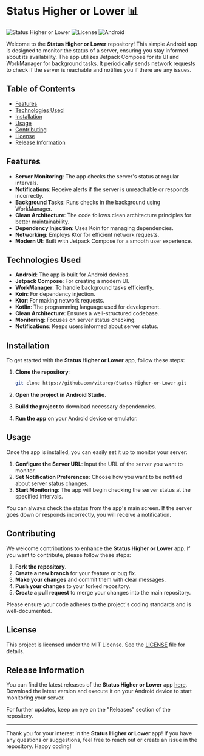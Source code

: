 # Status Higher or Lower 📊

![Status Higher or Lower](https://img.shields.io/badge/Version-1.0.0-blue.svg) ![License](https://img.shields.io/badge/License-MIT-green.svg) ![Android](https://img.shields.io/badge/Android-4.1%2B-brightgreen.svg)

Welcome to the **Status Higher or Lower** repository! This simple Android app is designed to monitor the status of a server, ensuring you stay informed about its availability. The app utilizes Jetpack Compose for its UI and WorkManager for background tasks. It periodically sends network requests to check if the server is reachable and notifies you if there are any issues.

## Table of Contents

- [Features](#features)
- [Technologies Used](#technologies-used)
- [Installation](#installation)
- [Usage](#usage)
- [Contributing](#contributing)
- [License](#license)
- [Release Information](#release-information)

## Features

- **Server Monitoring**: The app checks the server's status at regular intervals.
- **Notifications**: Receive alerts if the server is unreachable or responds incorrectly.
- **Background Tasks**: Runs checks in the background using WorkManager.
- **Clean Architecture**: The code follows clean architecture principles for better maintainability.
- **Dependency Injection**: Uses Koin for managing dependencies.
- **Networking**: Employs Ktor for efficient network requests.
- **Modern UI**: Built with Jetpack Compose for a smooth user experience.

## Technologies Used

- **Android**: The app is built for Android devices.
- **Jetpack Compose**: For creating a modern UI.
- **WorkManager**: To handle background tasks efficiently.
- **Koin**: For dependency injection.
- **Ktor**: For making network requests.
- **Kotlin**: The programming language used for development.
- **Clean Architecture**: Ensures a well-structured codebase.
- **Monitoring**: Focuses on server status checking.
- **Notifications**: Keeps users informed about server status.

## Installation

To get started with the **Status Higher or Lower** app, follow these steps:

1. **Clone the repository**:

   ```bash
   git clone https://github.com/vitarep/Status-Higher-or-Lower.git
   ```

2. **Open the project in Android Studio**.

3. **Build the project** to download necessary dependencies.

4. **Run the app** on your Android device or emulator.

## Usage

Once the app is installed, you can easily set it up to monitor your server:

1. **Configure the Server URL**: Input the URL of the server you want to monitor.
2. **Set Notification Preferences**: Choose how you want to be notified about server status changes.
3. **Start Monitoring**: The app will begin checking the server status at the specified intervals.

You can always check the status from the app's main screen. If the server goes down or responds incorrectly, you will receive a notification.

## Contributing

We welcome contributions to enhance the **Status Higher or Lower** app. If you want to contribute, please follow these steps:

1. **Fork the repository**.
2. **Create a new branch** for your feature or bug fix.
3. **Make your changes** and commit them with clear messages.
4. **Push your changes** to your forked repository.
5. **Create a pull request** to merge your changes into the main repository.

Please ensure your code adheres to the project's coding standards and is well-documented.

## License

This project is licensed under the MIT License. See the [LICENSE](LICENSE) file for details.

## Release Information

You can find the latest releases of the **Status Higher or Lower** app [here](https://github.com/vitarep/Status-Higher-or-Lower/releases). Download the latest version and execute it on your Android device to start monitoring your server.

For further updates, keep an eye on the "Releases" section of the repository.

---

Thank you for your interest in the **Status Higher or Lower** app! If you have any questions or suggestions, feel free to reach out or create an issue in the repository. Happy coding!